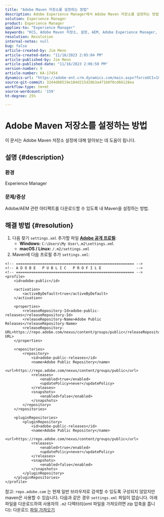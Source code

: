 ```yaml
---
title: "Adobe Maven 저장소를 설정하는 방법"
description: Adobe Experience Manager에서 Adobe Maven 저장소를 설정하는 방법에 대해 알아봅니다.
solution: Experience Manager
product: Experience Manager
applies-to: "Experience Manager"
keywords: "KCS, Adobe Maven 저장소, 설정, AEM, Adobe Experience Manager, 저장소, 방법"
resolution: Resolution
internal-notes: null
bug: false
article-created-by: Jim Menn
article-created-date: "11/16/2023 2:05:04 PM"
article-published-by: Jim Menn
article-published-date: "11/16/2023 2:06:50 PM"
version-number: 9
article-number: KA-17454
dynamics-url: "https://adobe-ent.crm.dynamics.com/main.aspx?forceUCI=1&pagetype=entityrecord&etn=knowledgearticle&id=b1180c1e-8984-ee11-8179-6045bd006268"
source-git-commit: 3244d88519e184d215d28b3a471b0f0cd66128ea
workflow-type: tm+mt
source-wordcount: '159'
ht-degree: 25%

---
```


# Adobe Maven 저장소를 설정하는 방법


이 문서는 Adobe Maven 저장소 설정에 대해 알아보는 데 도움이 됩니다.

## 설명 {#description}


### <b>환경</b>

Experience Manager



### <b>문제/증상</b>

Adobe/AEM 관련 아티팩트를 다운로드할 수 있도록 내 Maven을 설정하는 방법.


## 해결 방법 {#resolution}


1. 다음 찾기 `settings.xml` 추가할 파일 <b>[Adobe 공개 프로필](https://repo.adobe.com/index.html)</b>:
   - <b>Windows:</b> `C:\Users\My User\.m2\settings.xml`
   - <b> macOS / Linux:</b> `/.m2/settings.xml`
2. Maven에 다음 프로필 추가 `settings.xml`:



```
<!-- ====================================================== -->
<!-- A D O B E   P U B L I C   P R O F I L E                -->
<!-- ====================================================== -->
<profile>
    <id>adobe-public</id>

    <activation>
        <activeByDefault>true</activeByDefault>
    </activation>

    <properties>
        <releaseRepository-Id>adobe-public-releases</releaseRepository-Id>
        <releaseRepository-Name>Adobe Public Releases</releaseRepository-Name>
        <releaseRepository-URL>https://repo.adobe.com/nexus/content/groups/public</releaseRepository-URL>
    </properties>

    <repositories>
        <repository>
            <id>adobe-public-releases</id>
            <name>Adobe Public Repository</name>
            <url>https://repo.adobe.com/nexus/content/groups/public</url>
            <releases>
                <enabled>true</enabled>
                <updatePolicy>never</updatePolicy>
            </releases>
            <snapshots>
                <enabled>false</enabled>
            </snapshots>
        </repository>
    </repositories>

    <pluginRepositories>
        <pluginRepository>
            <id>adobe-public-releases</id>
            <name>Adobe Public Repository</name>
            <url>https://repo.adobe.com/nexus/content/groups/public</url>
            <releases>
                <enabled>true</enabled>
                <updatePolicy>never</updatePolicy>
            </releases>
            <snapshots>
                <enabled>false</enabled>
            </snapshots>
        </pluginRepository>
    </pluginRepositories>
</profile>
```


참고: `repo.adobe.com` 는 현재 일반 브라우저로 검색할 수 있도록 구성되지 않았지만 maven은 사용할 수 있습니다. 다음과 같은 경우 `settings.xml` 파일이 없습니다. 아래 파일을 다운로드하여 사용자의 `.m2` 디렉터리(xml 파일을 가져오려면 zip 압축을 풉니다): 다운로드 [파일 가져오기](https://helpx.adobe.com/content/dam/help/en/experience-manager/kb/SetUpTheAdobeMavenRepository/jcr_content/main-pars/download_section/download-1/settings_xml.zip)
